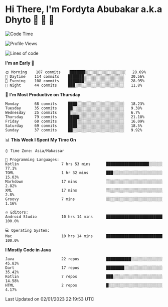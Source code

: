 # Hi There, I'm Fordyta Abubakar a.k.a Dhyto 👋 👋 👋 

<!--
**DhytoDev/dhytodev** is a ✨ _special_ ✨ repository because its `README.md` (this file) appears on your GitHub profile.

Here are some ideas to get you started:

- 🔭 I’m currently working on ...
- 🌱 I’m currently learning ...
- 👯 I’m looking to collaborate on ...
- 🤔 I’m looking for help with ...
- 💬 Ask me about ...
- 📫 How to reach me: ...
- 😄 Pronouns: ...
- ⚡ Fun fact: ...
-->

<!--START_SECTION:waka-->
![Code Time](http://img.shields.io/badge/Code%20Time-1%2C855%20hrs%2012%20mins-blue)

![Profile Views](http://img.shields.io/badge/Profile%20Views-0-blue)

![Lines of code](https://img.shields.io/badge/From%20Hello%20World%20I%27ve%20Written-135%20Thousand%20lines%20of%20code-blue)

**I'm an Early 🐤** 

```text
🌞 Morning    107 commits    ███████░░░░░░░░░░░░░░░░░░   28.69% 
🌆 Daytime    114 commits    ███████░░░░░░░░░░░░░░░░░░   30.56% 
🌃 Evening    108 commits    ███████░░░░░░░░░░░░░░░░░░   28.95% 
🌙 Night      44 commits     ███░░░░░░░░░░░░░░░░░░░░░░   11.8%

```
📅 **I'm Most Productive on Thursday** 

```text
Monday       68 commits     ████░░░░░░░░░░░░░░░░░░░░░   18.23% 
Tuesday      35 commits     ██░░░░░░░░░░░░░░░░░░░░░░░   9.38% 
Wednesday    25 commits     █░░░░░░░░░░░░░░░░░░░░░░░░   6.7% 
Thursday     79 commits     █████░░░░░░░░░░░░░░░░░░░░   21.18% 
Friday       60 commits     ████░░░░░░░░░░░░░░░░░░░░░   16.09% 
Saturday     69 commits     ████░░░░░░░░░░░░░░░░░░░░░   18.5% 
Sunday       37 commits     ██░░░░░░░░░░░░░░░░░░░░░░░   9.92%

```


📊 **This Week I Spent My Time On** 

```text
⌚︎ Time Zone: Asia/Makassar

💬 Programming Languages: 
Kotlin                   7 hrs 53 mins       ███████████████████░░░░░░   77.1% 
TOML                     1 hr 32 mins        ███░░░░░░░░░░░░░░░░░░░░░░   15.03% 
Markdown                 17 mins             ░░░░░░░░░░░░░░░░░░░░░░░░░   2.82% 
XML                      17 mins             ░░░░░░░░░░░░░░░░░░░░░░░░░   2.8% 
Groovy                   7 mins              ░░░░░░░░░░░░░░░░░░░░░░░░░   1.16%

🔥 Editors: 
Android Studio           10 hrs 14 mins      █████████████████████████   100.0%

💻 Operating System: 
Mac                      10 hrs 14 mins      █████████████████████████   100.0%

```

**I Mostly Code in Java** 

```text
Java                     22 repos            ███████████░░░░░░░░░░░░░░   45.83% 
Dart                     17 repos            ████████░░░░░░░░░░░░░░░░░   35.42% 
Kotlin                   7 repos             ███░░░░░░░░░░░░░░░░░░░░░░   14.58% 
HTML                     2 repos             █░░░░░░░░░░░░░░░░░░░░░░░░   4.17%

```



 Last Updated on 02/01/2023 22:19:53 UTC
<!--END_SECTION:waka-->
